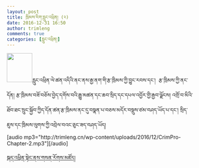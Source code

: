 ```yaml
---
layout: post
title: ཁྲིམས་རིག་རླུང་འཕྲིན། (༢)
date: 2016-12-31 16:50
author: trimleng
comments: true
categories: [རླུང་འཕྲིན།]
---
```

<div><img class="wp-image-1074 alignleft" src="http://trimleng.org/wp-content/uploads/2016/12/podcast1-1-241x300.png" alt="" width="68" height="78" />རླུང་འཕྲིན་ལེ་ཚན་འདིའི་ནང་ནས་རྒྱ་ནག་གི་རྩ་ཁྲིམས་ཀྱི་བྱུང་རབས་དང་།  རྩ་ཁྲིམས་ཀྱི་ནང་དོན། རྩ་ཁྲིམས་བཟོ་བཅོས་བྱེད་དགོས་བའི་རྒྱུ་མཚན་དང་ཆབ་སྲིད་དང་དཔལ་འབྱོར་གྱི་རྒྱབ་ལྗོངས། འགྲོ་བ་མིའི་ཐོབ་ཐང་སྲུང་སྐྱོབ་ཀྱིད་དོན་ཚན་རྩ་ཁྲིམས་ནང་དུ་བསྣན་པ་བཅས་མདོར་བསྡུས་ཙམ་བཤད་ཡོད་པ་དང་། སྲིད་ཇུས་དང་ཁྲིམས་ལུགས་ཀྱི་འབྲེལ་བའང་ཅུང་ཟད་བཤད་ཡོད།</div>
<div></div>
[audio mp3="http://trimleng.cn/wp-content/uploads/2016/12/CrimPro-Chapter-2.mp3"][/audio]

<a href="http://mp.weixin.qq.com/s?__biz=MjM5NDA0NjQzOQ==&amp;mid=2649422714&amp;idx=1&amp;sn=fa891b46c760768f395be5b0314402de&amp;chksm=be9393f289e41ae40a4dd474f2ab15af0e07e0dc10dabd63d4bfb0d887ca908a737c2a883ab0&amp;mpshare=1&amp;scene=5&amp;srcid=0102QKimMBV0yxFAneUWIptx#rd">སྐད་འཕྲིན་སྟེང་ནས་གསན་རོགས་མཛོད།</a>
